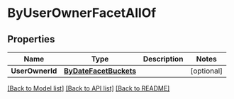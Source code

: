 # ByUserOwnerFacetAllOf

## Properties

Name | Type | Description | Notes
------------ | ------------- | ------------- | -------------
**UserOwnerId** | [**ByDateFacetBuckets**](by_date_facet_buckets.md) |  | [optional] 

[[Back to Model list]](../README.md#documentation-for-models) [[Back to API list]](../README.md#documentation-for-api-endpoints) [[Back to README]](../README.md)


